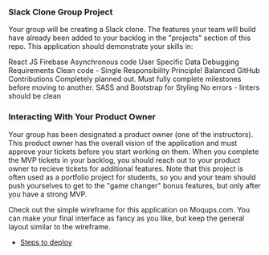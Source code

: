 ### Slack Clone Group Project
Your group will be creating a Slack clone. The features your team will build have already been added to your backlog in the "projects" section of this repo. This application should demonstrate your skills in:

React JS
Firebase
Asynchronous code
User Specific Data
Debugging
Requirements
Clean code - Single Responsibility Principle!
Balanced GitHub Contributions
Completely planned out. Must fully complete milestones before moving to another.
SASS and Bootstrap for Styling
No errors - linters should be clean

### Interacting With Your Product Owner
Your group has been designated a product owner (one of the instructors). This product owner has the overall vision of the application and must approve your tickets before you start working on them. When you complete the MVP tickets in your backlog, you should reach out to your product owner to recieve tickets for additional features. Note that this project is often used as a portfolio project for students, so you and your team should push yourselves to get to the "game changer" bonus features, but only after you have a strong MVP.

Check out the simple wireframe for this application on Moqups.com. You can make your final interface as fancy as you like, but keep the general layout similar to the wireframe.

- [Steps to deploy](https://github.com/nss-nightclass-projects/REACT-Deployment-Netlify)
